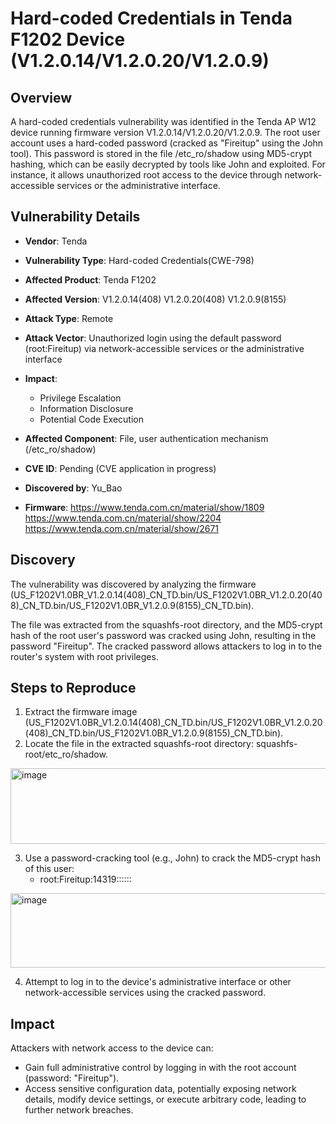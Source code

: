 # Hard-coded Credentials in Tenda F1202 Device (V1.2.0.14/V1.2.0.20/V1.2.0.9)
## Overview
A hard-coded credentials vulnerability was identified in the Tenda AP W12 device running firmware version V1.2.0.14/V1.2.0.20/V1.2.0.9. The root user account uses a hard-coded password (cracked as "Fireitup" using the John tool). This password is stored in the file /etc_ro/shadow using MD5-crypt hashing, which can be easily decrypted by tools like John and exploited. For instance, it allows unauthorized root access to the device through network-accessible services or the administrative interface.

## Vulnerability Details
+ **Vendor**: Tenda
+ **Vulnerability Type**: Hard-coded Credentials(CWE-798)
+ **Affected Product**: Tenda F1202
+ **Affected Version**:
V1.2.0.14(408)
V1.2.0.20(408)
V1.2.0.9(8155)

+ **Attack Type**: Remote
+ **Attack Vector**: Unauthorized login using the default password (root:Fireitup) via network-accessible services or the administrative interface
+ **Impact**:
    - Privilege Escalation
    - Information Disclosure
    - Potential Code Execution
+ **Affected Component**: File, user authentication mechanism (/etc_ro/shadow)
+ **CVE ID**: Pending (CVE application in progress)
+ **Discovered by**: Yu_Bao
+ **Firmware**:
https://www.tenda.com.cn/material/show/1809
https://www.tenda.com.cn/material/show/2204
https://www.tenda.com.cn/material/show/2671

## Discovery
The vulnerability was discovered by analyzing the firmware (US_F1202V1.0BR_V1.2.0.14(408)_CN_TD.bin/US_F1202V1.0BR_V1.2.0.20(408)_CN_TD.bin/US_F1202V1.0BR_V1.2.0.9(8155)_CN_TD.bin). 

The file was extracted from the squashfs-root directory, and the MD5-crypt hash of the root user's password was cracked using John, resulting in the password "Fireitup". The cracked password allows attackers to log in to the router's system with root privileges.

## Steps to Reproduce
1. Extract the firmware image (US_F1202V1.0BR_V1.2.0.14(408)_CN_TD.bin/US_F1202V1.0BR_V1.2.0.20(408)_CN_TD.bin/US_F1202V1.0BR_V1.2.0.9(8155)_CN_TD.bin).
2. Locate the file in the extracted squashfs-root directory: squashfs-root/etc_ro/shadow.

<img width="2016" height="121" alt="image" src="https://github.com/user-attachments/assets/bd336ef2-b517-42ca-8b06-a8fbafcb59dd" />


3. Use a password-cracking tool (e.g., John) to crack the MD5-crypt hash of this user:
    - root:Fireitup:14319::::::

<img width="759" height="119" alt="image" src="https://github.com/user-attachments/assets/5eaf2557-3476-433e-b247-75e4f0f66a41" />

4. Attempt to log in to the device's administrative interface or other network-accessible services using the cracked password.

## Impact
Attackers with network access to the device can:
+ Gain full administrative control by logging in with the root account (password: "Fireitup").
+ Access sensitive configuration data, potentially exposing network details, modify device settings, or execute arbitrary code, leading to further network breaches.
